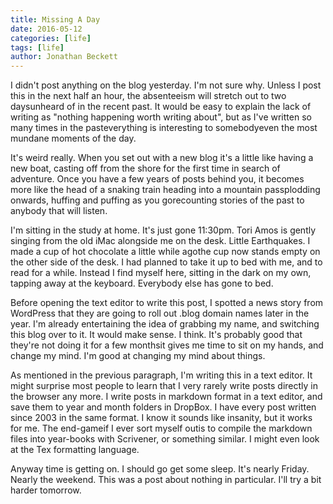 ```yaml
---
title: Missing A Day
date: 2016-05-12
categories: [life]
tags: [life]
author: Jonathan Beckett
---
```


I didn't post anything on the blog yesterday. I'm not sure why. Unless I post this in the next half an hour, the absenteeism will stretch out to two daysunheard of in the recent past. It would be easy to explain the lack of writing as "nothing happening worth writing about", but as I've written so many times in the pasteverything is interesting to somebodyeven the most mundane moments of the day.

It's weird really. When you set out with a new blog it's a little like having a new boat, casting off from the shore for the first time in search of adventure. Once you have a few years of posts behind you, it becomes more like the head of a snaking train heading into a mountain passplodding onwards, huffing and puffing as you gorecounting stories of the past to anybody that will listen.

I'm sitting in the study at home. It's just gone 11:30pm. Tori Amos is gently singing from the old iMac alongside me on the desk. Little Earthquakes. I made a cup of hot chocolate a little while agothe cup now stands empty on the other side of the desk. I had planned to take it up to bed with me, and to read for a while. Instead I find myself here, sitting in the dark on my own, tapping away at the keyboard. Everybody else has gone to bed.

Before opening the text editor to write this post, I spotted a news story from WordPress that they are going to roll out .blog domain names later in the year. I'm already entertaining the idea of grabbing my name, and switching this blog over to it. It would make sense. I think. It's probably good that they're not doing it for a few monthsit gives me time to sit on my hands, and change my mind. I'm good at changing my mind about things.

As mentioned in the previous paragraph, I'm writing this in a text editor. It might surprise most people to learn that I very rarely write posts directly in the browser any more. I write posts in markdown format in a text editor, and save them to year and month folders in DropBox. I have every post written since 2003 in the same format. I know it sounds like insanity, but it works for me. The end-gameif I ever sort myself outis to compile the markdown files into year-books with Scrivener, or something similar. I might even look at the Tex formatting language.

Anyway time is getting on. I should go get some sleep. It's nearly Friday. Nearly the weekend. This was a post about nothing in particular. I'll try a bit harder tomorrow.